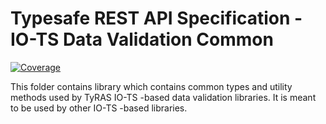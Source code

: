 # Typesafe REST API Specification - IO-TS Data Validation Common

[![Coverage](https://codecov.io/gh/ty-ras/data-io-ts/branch/main/graph/badge.svg?flag=data)](https://codecov.io/gh/ty-ras/data-io-ts)

This folder contains library which contains common types and utility methods used by TyRAS IO-TS -based data validation libraries.
It is meant to be used by other IO-TS -based libraries.
